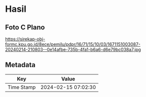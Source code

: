 # Hasil

## Foto C Plano

https://sirekap-obj-formc.kpu.go.id/8ece/pemilu/pdpr/16/71/15/10/03/1671151003087-20240214-210803--0e14afbe-735b-4fa1-b6a6-d6e79bc038a7.jpg


## Metadata

| Key        | Value               |
| ---------- | ------------------- |
| Time Stamp | 2024-02-15 07:02:30 |




